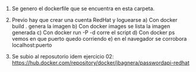 1. Se genero el dockerfile que se encuentra en esta carpeta.

2. Previo hay que crear una cuenta RedHat y loguearse
   a) Con docker build . genera la imagen
   b) Con docker images se lista la imagen generada
   c) Con docker run -P -d <imagen> corre el script
   d) Con docker ps vemos en que puerto quedo corriendo
   e) en el navegador se corrobora localhost:puerto

3. Se subio al reposutorio idem ejercicio 02: https://hub.docker.com/repository/docker/jbagnera/passwordapi-redhat
